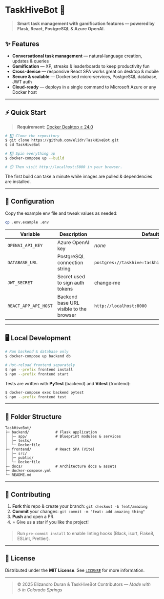 # TaskHiveBot 🐝

> **Smart task management with gamification features — powered by Flask, React, PostgreSQL & Azure OpenAI.**

## ✨ Features

- **Conversational task management** — natural‑language creation, updates & queries
- **Gamification** — XP, streaks & leaderboards to keep productivity fun
- **Cross‑device** — responsive React SPA works great on desktop & mobile
- **Secure & scalable** — Dockerised micro‑services, PostgreSQL database, JWT auth
- **Cloud‑ready** — deploys in a single command to Microsoft Azure or any Docker host

---

## ⚡ Quick Start

> **Requirement:** [Docker Desktop ≥ 24.0](https://docs.docker.com/desktop/)

```bash
# 1️⃣ Clone the repository
$ git clone https://github.com/elidr/TaskHiveBot.git
$ cd TaskHiveBot

# 2️⃣ Spin everything up
$ docker-compose up --build

# ⏱️ Then visit http://localhost:5000 in your browser.
```

The first build can take a minute while images are pulled & dependencies are installed.

---

## 🔧 Configuration

Copy the example env file and tweak values as needed:

```bash
cp .env.example .env
```

| Variable              | Description                              | Default |
|-----------------------|------------------------------------------|---------|
| `OPENAI_API_KEY`      | Azure OpenAI key                         | *none*  |
| `DATABASE_URL`        | PostgreSQL connection string             | `postgres://taskhive:taskhive@db:5432/taskhive` |
| `JWT_SECRET`          | Secret used to sign auth tokens          | change‑me |
| `REACT_APP_API_HOST`  | Backend base URL visible to the browser  | `http://localhost:8000` |

---

## 🖥️ Local Development

```bash
# Run backend & database only
$ docker-compose up backend db

# Hot‑reload frontend separately
$ npm --prefix frontend install
$ npm --prefix frontend start
```

Tests are written with **PyTest** (backend) and **Vitest** (frontend):

```bash
$ docker-compose exec backend pytest
$ npm --prefix frontend test
```

---

## 📁 Folder Structure

```
TaskHiveBot/
├─ backend/            # Flask application
│  ├─ app/             # Blueprint modules & services
│  ├─ tests/
│  └─ Dockerfile
├─ frontend/           # React SPA (Vite)
│  ├─ src/
│  ├─ public/
│  └─ Dockerfile
├─ docs/               # Architecture docs & assets
├─ docker-compose.yml
└─ README.md
```

---

## 🤝 Contributing

1. **Fork** this repo & create your branch: `git checkout -b feat/amazing`  
2. **Commit** your changes: `git commit -m "feat: add amazing thing"`  
3. **Push** and open a PR.  
4. ⭐ Give us a star if you like the project!

> Run `pre-commit install` to enable linting hooks (Black, isort, Flake8, ESLint, Prettier).

---

## 📜 License

Distributed under the **MIT License**. See [`LICENSE`](LICENSE) for more information.

---

> © 2025 Elizandro Duran & TaskHiveBot Contributors — *Made with ☕ in Colorado Springs*

